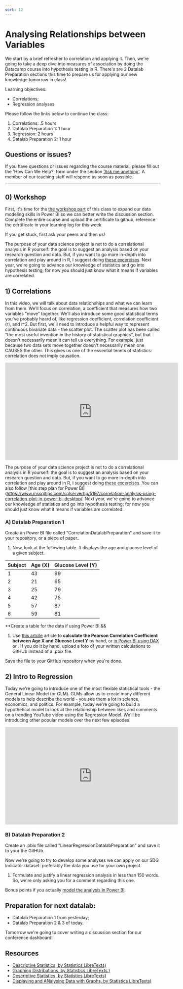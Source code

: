 ```yaml
---
sort: 12
---
```


# Analysing Relationships between Variables

We start by a brief refresher to correlation and applying it. Then, we're going to take a deep dive into measures of association by doing the Datacamp course into hypothesis testing in R. There's are 2 Datalab Preparation sections this time to prepare us for applying our new knowledge tomorrow in class!

Learning objectives:
- Correlations;
- Regression analyses.



Please follow the links below to continue the class:
1. Correlations: .5 hours
2. Datalab Preparation 1: 1 hour
3. Regression: 2 hours
2. Datalab Preparation 2: 1 hour


## Questions or issues?

If you have questions or issues regarding the course material, please fill out the 'How Can We Help?' form under the section ['Ask me anything'](https://adsai.buas.nl/Contact%20Us/). A member of our teaching staff will respond as soon as possible.

***


## 0) Workshop
First, it's time for the [the workshop part](https://app.datacamp.com/learn/courses/intermediate-data-modeling-in-power-bi) of this class to expand our data modeling skills in Power BI so we can better write the discussion section. Complete the entire course and upload the certificate to github, reference the certificate in your learning log for this week.

If you get stuck, first ask your peers and then us!

The purpose of your data science project is not to do a correlational analysis in R yourself: the goal is to suggest an analysis based on your research question and data. But, if you want to go more in-depth into correlation and play around in R, I suggest doing [these excercises](https://www.r-bloggers.com/2017/04/correlation-and-correlogram-exercises/). Next year, we're going to advance our knowledge of statistics and go into hypothesis testing; for now you should just know what it means if variables are correlated.

## 1) Correlations
In this video, we will talk about data relationships and what we can learn from them. We'll focus on correlation, a coefficient that measures how two variables "move" together. We'll also introduce some good statistical terms you've probably heard of, like regression coefficient, correlation coefficient (r), and r^2. But first, we'll need to introduce a helpful way to represent continuous bivariate data - the scatter plot. The scatter plot has been called "the most useful invention in the history of statistical graphics", but that doesn't necessarily mean it can tell us everything. For example, just because two data sets move together doesn't necessarily mean one CAUSES the other. This gives us one of the essential tenets of statistics: correlation does not imply causation.
<iframe width="560" height="315" src="https://www.youtube.com/embed/GtV-VYdNt_g" title="YouTube video player" frameborder="0" allow="accelerometer; autoplay; clipboard-write; encrypted-media; gyroscope; picture-in-picture" allowfullscreen></iframe>

The purpose of your data science project is not to do a correlational analysis in R yourself: the goal is to suggest an analysis based on your research question and data. But, if you want to go more in-depth into correlation and play around in R, I suggest doing [these excercises](https://www.r-bloggers.com/2017/04/correlation-and-correlogram-exercises/). You can also follow [this step plan for Power BI](https://www.mssqltips.com/sqlservertip/5197/correlation-analysis-using-correlation-plot-in-power-bi-desktop/. Next year, we're going to advance our knowledge of statistics and go into hypothesis testing; for now you should just know what it means if variables are correlated.


### A) Datalab Preparation 1
 Create an Power BI file called "CorrelationDatalabPreparation" and save it to your repository, or a piece of paper..

 1. Now, look at the following table. It displays the age and glucose level of a given subject.

| Subject | Age (X) | Glucose Level (Y) |
| ------- | -------- | ------------------- |
| 1 | 43 | 99 |
| 2 | 21 | 65 |
| 3 | 25 | 79 |
| 4 | 42 | 75 |
| 5 | 57 | 87 |
| 6 | 59 | 81 |

**Create a table for the data if using Power BI.&&

 1. Use [this artcile](https://www.statology.org/correlation-coefficient-by-hand/) article to **calculate the Pearson Correlation Coefficient between Age X and Glucose Level Y** by hand, or [in Power BI using DAX](https://www.youtube.com/watch?v=xtRXakHARZg&ab_channel=Curbal) or . If you do it by hand, upload a foto of your written calculations to GitHUb instead of a .pbix file.

Save the file to your GitHub repository when you're done.

## 2) Intro to Regression
Today we're going to introduce one of the most flexible statistical tools - the General Linear Model (or GLM). GLMs allow us to create many different models to help describe the world - you see them a lot in science, economics, and politics. For example, today we're going to build a hypothetical model to look at the relationship between likes and comments on a trending YouTube video using the Regression Model. We'll be introducing other popular models over the next few episodes.
<iframe width="560" height="315" src="https://www.youtube.com/embed/WWqE7YHR4Jc" title="YouTube video player" frameborder="0" allow="accelerometer; autoplay; clipboard-write; encrypted-media; gyroscope; picture-in-picture" allowfullscreen></iframe>


### B) Datalab Preparation 2
 Create an .pbix file called "LinearRegressionDatalabPreparation" and save it to your the GitHUb.

Now we're going to try to develop some analyses we can apply on our SDG Indicator dataset: preferably the data you use for your own project.
1. Formulate and justify a linear regression analysis in less than 150 words. So, we're only asking you for a comment regarding this one.

Bonus points if you actually [model the analysis in Power BI](https://iterationinsights.com/article/linear-regression-in-power-bi/).



## Preparation for next datalab:
- Datalab Preparation 1 from yesterday;
- Datalab Preparation 2 & 3 of today.

Tomorrow we're going to cover writing a discussion section for our conference dashboard!


## Resources
- [Descriptive Statistics, by Statistics LibreTexts)](https://statics.teams.cdn.office.net/evergreen-assets/safelinks/1/atp-safelinks.html?url=https%3A%2F%2Fstats.libretexts.org%2FBookshelves%2FIntroductory_Statistics%2FBook%253A_Introductory_Statistics_(OpenStax)%2F02%253A_Descriptive_Statistics)
- [Graphing Distributions, by Statistics LibreTexts.)](https://statics.teams.cdn.office.net/evergreen-assets/safelinks/1/atp-safelinks.html?url=https%3A%2F%2Fstats.libretexts.org%2FBookshelves%2FIntroductory_Statistics%2FBook%253A_Introductory_Statistics_(Lane)%2F02%253A_Graphing_Distributions)
-  [Descriptive Statistics, by Statistics LibreTexts)](https://statics.teams.cdn.office.net/evergreen-assets/safelinks/1/atp-safelinks.html?url=https%3A%2F%2Fstats.libretexts.org%2FBookshelves%2FIntroductory_Statistics%2FBook%253A_Introductory_Statistics_(Shafer_and_Zhang)%2F02%253A_Descriptive_Statistics)
 - [Displaying and ANalysing Data with Graphs, by Statistics LibreTexts)](https://statics.teams.cdn.office.net/evergreen-assets/safelinks/1/atp-safelinks.html?url=https%3A%2F%2Fstats.libretexts.org%2FBookshelves%2FIntroductory_Statistics%2FBook%253A_Inferential_Statistics_and_Probability_-_A_Holistic_Approach_(Geraghty)%2F02%253A_Displaying_and_Analyzing_Data_with_Graphs)
